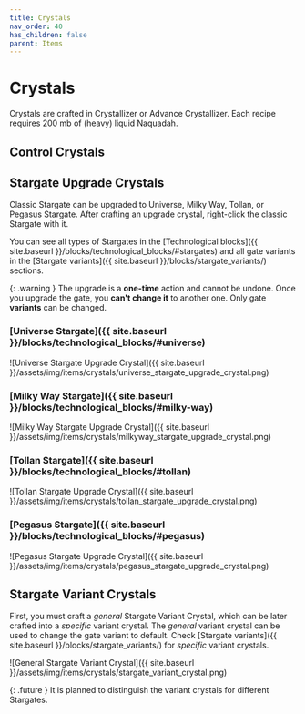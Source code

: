 ```yaml
---
title: Crystals
nav_order: 40
has_children: false
parent: Items
---
```


# Crystals
Crystals are crafted in Crystallizer or Advance Crystallizer.
Each recipe requires 200 mb of (heavy) liquid Naquadah.

## Control Crystals
## Stargate Upgrade Crystals
Classic Stargate can be upgraded to Universe, Milky Way, Tollan, or Pegasus Stargate.
After crafting an upgrade crystal, right-click the classic Stargate with it.

You can see all types of Stargates in the [Technological blocks]({{ site.baseurl }}/blocks/technological_blocks/#stargates) and all gate variants in the [Stargate variants]({{ site.baseurl }}/blocks/stargate_variants/) sections.

{: .warning }
The upgrade is a **one-time** action and cannot be undone.
Once you upgrade the gate, you **can't change it** to another one.
Only gate **variants** can be changed.

### [Universe Stargate]({{ site.baseurl }}/blocks/technological_blocks/#universe)
![Universe Stargate Upgrade Crystal]({{ site.baseurl }}/assets/img/items/crystals/universe_stargate_upgrade_crystal.png)

### [Milky Way Stargate]({{ site.baseurl }}/blocks/technological_blocks/#milky-way)
![Milky Way Stargate Upgrade Crystal]({{ site.baseurl }}/assets/img/items/crystals/milkyway_stargate_upgrade_crystal.png)

### [Tollan Stargate]({{ site.baseurl }}/blocks/technological_blocks/#tollan)
![Tollan Stargate Upgrade Crystal]({{ site.baseurl }}/assets/img/items/crystals/tollan_stargate_upgrade_crystal.png)

### [Pegasus Stargate]({{ site.baseurl }}/blocks/technological_blocks/#pegasus)
![Pegasus Stargate Upgrade Crystal]({{ site.baseurl }}/assets/img/items/crystals/pegasus_stargate_upgrade_crystal.png)

## Stargate Variant Crystals
First, you must craft a _general_ Stargate Variant Crystal, which can be later crafted into a _specific_ variant crystal.
The _general_ variant crystal can be used to change the gate variant to default.
Check [Stargate variants]({{ site.baseurl }}/blocks/stargate_variants/) for _specific_ variant crystals.

![General Stargate Variant Crystal]({{ site.baseurl }}/assets/img/items/crystals/stargate_variant_crystal.png)

{: .future }
It is planned to distinguish the variant crystals for different Stargates.
